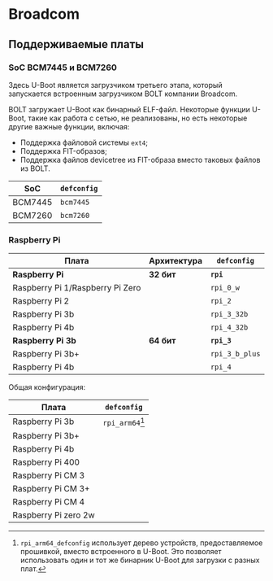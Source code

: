 # Broadcom

<!--
ехал пенис через пенис
видит пенис — пенис пенис
пенис пенис через пенис
пенис пенис пенис пенис
-->

## Поддерживаемые платы

### SoC BCM7445 и BCM7260

Здесь U-Boot является загрузчиком третьего этапа, который запускается встроенным загрузчиком BOLT компании Broadcom.

BOLT загружает U-Boot как бинарный ELF-файл. Некоторые функции U-Boot, такие как работа с сетью, не реализованы, но есть некоторые другие важные функции, включая:

- Поддержка файловой системы `ext4`;
- Поддержка FIT-образов;
- Поддержка файлов devicetree из FIT-образа вместо таковых файлов из BOLT.

| SoC     | `defconfig` |
|---------|-------------|
| BCM7445 | `bcm7445`   |
| BCM7260 | `bcm7260`   |

### Raspberry Pi

| Плата                                | Архитектура    | `defconfig`    |
|--------------------------------------|----------------|----------------|
| **Raspberry Pi**                     | **32 бит**     | **`rpi`**      |
| Raspberry Pi 1/Raspberry Pi Zero     |                | `rpi_0_w`      |
| Raspberry Pi 2                       |                | `rpi_2`        |
| Raspberry Pi 3b                      |                | `rpi_3_32b`    |
| Raspberry Pi 4b                      |                | `rpi_4_32b`    |
| **Raspberry Pi 3b**                  | **64 бит**     | **`rpi_3`**    |
| Raspberry Pi 3b+                     |                | `rpi_3_b_plus` |
| Raspberry Pi 4b                      |                | `rpi_4`        |

Общая конфигурация:

| Плата                | `defconfig`     |
|----------------------|-----------------|
| Raspberry Pi 3b      | `rpi_arm64`[^1] |
| Raspberry Pi 3b+     |                 |
| Raspberry Pi 4b      |                 |
| Raspberry Pi 400     |                 |
| Raspberry Pi CM 3    |                 |
| Raspberry Pi CM 3+   |                 |
| Raspberry Pi CM 4    |                 |
| Raspberry Pi zero 2w |                 |

[^1]: `rpi_arm64_defconfig` использует дерево устройств, предоставляемое прошивкой, вместо встроенного в U-Boot. Это позволяет использовать один и тот же бинарник U-Boot для загрузки с разных плат.
